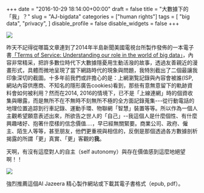 ﻿+++
date = "2016-10-29 18:14:00+00:00"
draft = false
title = "大數據下的「我」？"
slug = "AJ-bigdata"
categories = ["human rights"]
tags = [
  "big data",
  "privacy",
  ]
disable_profile = false
disable_widgets = false
+++

![](/post/20161029-1.png)

<!--more-->
昨天不記得從哪篇文章連到了2014年半島新聞美國電視台所製作發佈的一本電子書[「Terms of Service: Understanding our role in the world of big data」](http://projects.aljazeera.com/2014/terms-of-service/)，內容非常精采，把許多數位時代下大數據隱憂用生動活潑的故事，透過友善親近的漫畫形式，具體而微地呈現了當下網路時代的現象與問題，我特別截出了二個最讓我印象深切的截圖。十多年前我們或許擔心的是：上網瀏覧記錄與內容會被誰(ISP,網站內容供應商、不知名的隱形廣告cookies)看到，那些有意無意留下的軌跡資料會如何被利用？然而在2014, 2016的情境下，已不是「上線連網」時的個資收集與曝露，而是無所不在不無時不刻無所不極的全方面記錄蒐集---從行動電話的地理位置追踪到行車記錄、運動手環、物聯網「智慧」裝置等等。所以作為一個人主觀希望願意表述出來，所欲告之世人的「自己」--我這個人是什麼個性、有什麼興趣啫好、抱著什麼樣的信念價值....，早已經無關緊要。商業公司、政府、僱主、陌生人等等，甚至朋友，他們更重視與相信的，反倒是那個透過各方數據剖析揭露的所謂「更」真實、「更」客觀的**我**。

天啊，有沒有這麼對人的自主（self autonomy）與存在價值感到這麼地絕望啊！！

![](/post/20161029-2.png)

強烈推薦這個Al Jazeera 精心製作網站或下載其電子書格式（epub, pdf）。


